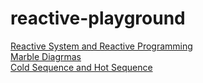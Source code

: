 # reactive-playground

[Reactive System and Reactive Programming](https://github.com/hongyeongjune/reactive-playground/blob/master/document/reactive-streams.md)  
[Marble Diagrmas](https://github.com/hongyeongjune/reactive-playground/blob/master/document/marble-diagrams.md)  
[Cold Sequence and Hot Sequence](https://github.com/hongyeongjune/reactive-playground/blob/master/document/cold-and-hot-sequence.md)
